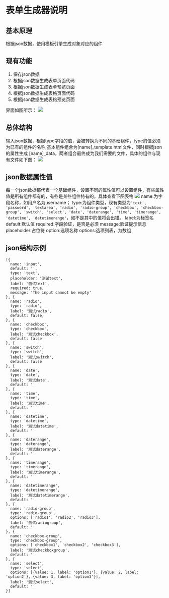 # 表单生成器说明
## 基本原理
根据json数据，使用模板引擎生成对象对应的组件
## 现有功能
1. 保存json数据
2. 根据json数据生成表单页面代码
3. 根据json数据生成表单预览页面
4. 根据json数据生成表格页面代码
5. 根据json数据生成表格预览页面

界面如图所示：
![](http://7xpitv.com1.z0.glb.clouddn.com/18-6-3/14762051.jpg)
## 总体结构
输入json数据，根据type字段的值，会被转换为不同的基础组件，type的值必须为已有的组件的名称;基本组件组合为[name]\_template.html文件，同时根据json的属性生成 [name]\_data，两者组合最终成为我们需要的文件，具体的组件与现有文件如下图：
![](http://7xpitv.com1.z0.glb.clouddn.com/18-6-3/1936770.jpg)
## json数据属性值
每一个json数据都代表一个基础组件，设置不同的属性值可以设置组件，有些属性值是所有组件都有的，有些是某些组件特有的，具体查看下图表格
![](http://7xpitv.com1.z0.glb.clouddn.com/18-6-3/82799866.jpg)
name:为字段名称，如用户名为username；
type:为组件类型，现有类型为`'text', 'password', 'textarea', 'radio', 'radio-group', 'checkbox', 'checkbox-group', 'switch', 'select', 'date', 'daterange', 'time', 'timerange', 'datetime', 'datetimerange'`，如不是其中的值将会出错。
label:为标签名
default:默认值
required:字段验证，是否是必须
message:验证提示信息
placeholder:占位符
option:选项名称
options:选项列表，为数组

## json结构示例
```
[{
  name: 'input',
  default: '',
  type: 'text',
  placeholder: '测试text',
  label: '测试text',
  required: true,
  message: 'The input cannot be empty'
}, {
  name: 'radio',
  type: 'radio',
  label: '测试radio',
  default: false,
}, {
  name: 'checkbox',
  type: 'checkbox',
  label: '测试checkbox',
  default: false
}, {
  name: 'switch',
  type: 'switch',
  label: '测试switch',
  default: false 
}, {
  name: 'date',
  type: 'date',
  label: '测试date',
  default: ''
}, {
  name: 'time',
  type: 'time',
  label: '测试time',
  default: ''
}, {
  name: 'datetime',
  type: 'datetime',
  label: '测试datetime',
  default: ''
}, {
  name: 'daterange',
  type: 'daterange',
  label: '测试daterange',
  default: ''
}, {
  name: 'timerange',
  type: 'timerange',
  label: '测试timerange',
  default: ''
}, {
  name: 'datetimerange',
  type: 'datetimerange',
  label: '测试datetimerange',
  default: ''
}, {
  name: 'radio-group',
  type: 'radio-group',
  options: ['radio1', 'radio2', 'radio3'],
  label: '测试radiogroup',
  default: ''
}, {
  name: 'checkbox-group',
  type: 'checkbox-group',
  options: ['checkbox1', 'checkbox2', 'checkbox3'],
  label: '测试checkboxgroup',
  default: ''
}, {
  name: 'select',
  type: 'select',
  options: [{value: 1, label: 'option1'}, {value: 2, label: 'option2'}, {value: 3, label: 'option3'}],
  label: '测试select',
  default: ''
}]
```
